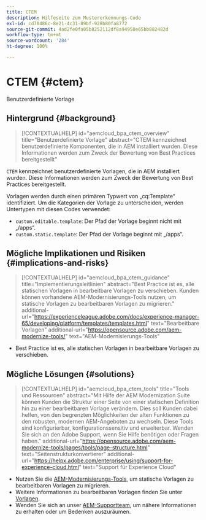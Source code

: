 ```yaml
---
title: CTEM
description: Hilfeseite zum Mustererkennungs-Code
exl-id: cd70486c-8e21-4c31-89bf-928b80fa8772
source-git-commit: 4ad2fe0fa05b8252112df8a94958e65bb882482d
workflow-type: tm+mt
source-wordcount: '284'
ht-degree: 100%

---
```


# CTEM {#ctem}

Benutzerdefinierte Vorlage

## Hintergrund {#background}

>[!CONTEXTUALHELP]
>id="aemcloud_bpa_ctem_overview"
>title="Benutzerdefinierte Vorlage"
>abstract="CTEM kennzeichnet benutzerdefinierte Komponenten, die in AEM installiert wurden. Diese Informationen werden zum Zweck der Bewertung von Best Practices bereitgestellt"

`CTEM` kennzeichnet benutzerdefinierte Vorlagen, die in AEM installiert wurden. Diese Informationen werden zum Zweck der Bewertung von Best Practices bereitgestellt.

Vorlagen werden durch einen primären Typwert von „cq:Template“ identifiziert. Um die Kategorien der Vorlage zu unterscheiden, werden Untertypen mit diesen Codes verwendet:

* `custom.editable.template`: Der Pfad der Vorlage beginnt nicht mit „/apps“.
* `custom.static.template`: Der Pfad der Vorlage beginnt mit „/apps“.

## Mögliche Implikationen und Risiken {#implications-and-risks}

>[!CONTEXTUALHELP]
>id="aemcloud_bpa_ctem_guidance"
>title="Implementierungsleitlinien"
>abstract="Best Practice ist es, alle statischen Vorlagen in bearbeitbare Vorlagen zu verschieben. Kunden können vorhandene AEM-Modernisierungs-Tools nutzen, um statische Vorlagen zu bearbeitbaren Vorlagen zu migrieren."
>additional-url="https://experienceleague.adobe.com/docs/experience-manager-65/developing/platform/templates/templates.html" text="Bearbeitbare Vorlagen"
>additional-url="https://opensource.adobe.com/aem-modernize-tools/" text="AEM-Modernisierungs-Tools"

* Best Practice ist es, alle statischen Vorlagen in bearbeitbare Vorlagen zu verschieben.

## Mögliche Lösungen {#solutions}

>[!CONTEXTUALHELP]
>id="aemcloud_bpa_ctem_tools"
>title="Tools und Ressourcen"
>abstract="Mit Hilfe der AEM Modernization Suite können Kunden die Struktur einer Seite von einer statischen Definition hin zu einer bearbeitbaren Vorlage verändern. Dies soll Kunden dabei helfen, von den begrenzten Möglichkeiten der alten Funktionen zu den robusten, modernen AEM-Angeboten zu wechseln. Diese Tools sind konfigurierbar, konfigurationssensitiv und erweiterbar. Wenden Sie sich an den Adobe Support, wenn Sie Hilfe benötigen oder Fragen haben."
>additional-url="https://opensource.adobe.com/aem-modernize-tools/pages/tools/page-structure.html" text="Seitenstrukturkonvertierer"
>additional-url="https://helpx.adobe.com/enterprise/using/support-for-experience-cloud.html" text="Support für Experience Cloud"

* Nutzen Sie die [AEM-Modernisierungs-Tools](https://opensource.adobe.com/aem-modernize-tools/), um statische Vorlagen zu bearbeitbaren Vorlagen zu migrieren.
* Weitere Informationen zu bearbeitbaren Vorlagen finden Sie unter [Vorlagen](https://experienceleague.adobe.com/docs/experience-manager-65/developing/platform/templates/templates.html?lang=de).
* Wenden Sie sich an unser [AEM-Supportteam](https://helpx.adobe.com/de/enterprise/using/support-for-experience-cloud.html), um nähere Informationen zu erhalten oder um Bedenken auszuräumen.
